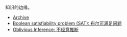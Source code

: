 知识的边缘。

- [Archive](research/archive.md)
- [Boolean satisfiability problem (SAT): 布尔可满足问题](research/SAT-note.md.md)
- [Oblivious Inference: 不经意推断](research/oblivious-inference.md)
